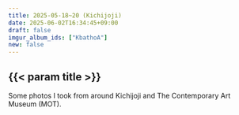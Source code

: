 ```yaml
---
title: 2025-05-18~20 (Kichijoji)
date: 2025-06-02T16:34:45+09:00
draft: false
imgur_album_ids: ["KbathoA"]
new: false
---
```


<h2 id="title">{{< param title >}}</h2>

Some photos I took from around Kichijoji and The Contemporary Art Museum (MOT).
